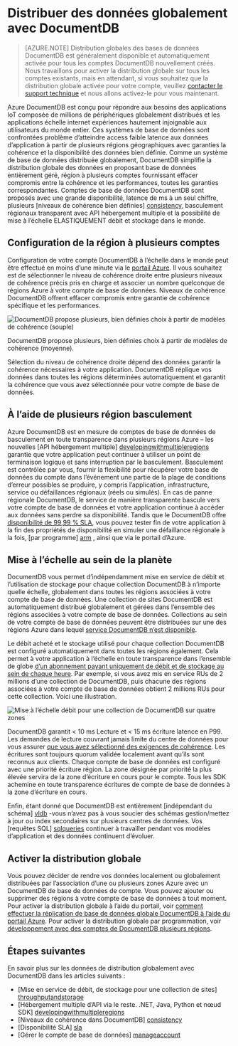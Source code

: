 <properties
   pageTitle="Distribuer des données globalement avec DocumentDB | Microsoft Azure"
   description="En savoir plus sur échelle de la planète geo réplication, basculement et récupération de données à l’aide de bases de données globales de Azure DocumentDB, un service de base de données NoSQL entièrement géré."
   services="documentdb"
   documentationCenter=""
   authors="kiratp"
   manager="jhubbard"
   editor=""/>

<tags
   ms.service="documentdb"
   ms.devlang="multiple"
   ms.topic="article"
   ms.tgt_pltfrm="na"
   ms.workload="na"
   ms.date="08/15/2016"
   ms.author="kipandya"/>
   
   
# <a name="distribute-data-globally-with-documentdb"></a>Distribuer des données globalement avec DocumentDB

> [AZURE.NOTE] Distribution globales des bases de données DocumentDB est généralement disponible et automatiquement activée pour tous les comptes DocumentDB nouvellement créés. Nous travaillons pour activer la distribution globale sur tous les comptes existants, mais en attendant, si vous souhaitez que la distribution globale activée pour votre compte, veuillez [contacter le support technique](https://portal.azure.com/?#blade/Microsoft_Azure_Support/HelpAndSupportBlade) et nous allons activez-le pour vous maintenant.

Azure DocumentDB est conçu pour répondre aux besoins des applications IoT composée de millions de périphériques globalement distribués et les applications échelle internet expériences hautement injoignable aux utilisateurs du monde entier. Ces systèmes de base de données sont confrontées problème d’atteindre access faible latence aux données d’application à partir de plusieurs régions géographiques avec garanties la cohérence et la disponibilité des données bien définie. Comme un système de base de données distribuée globalement, DocumentDB simplifie la distribution globale des données en proposant base de données entièrement géré, région à plusieurs comptes fournissant effacer compromis entre la cohérence et les performances, toutes les garanties correspondantes. Comptes de base de données DocumentDB sont proposés avec une grande disponibilité, latence de ms à un seul chiffre, plusieurs [niveaux de cohérence bien définies] [consistency], basculement régionaux transparent avec API hébergement multiple et la possibilité de mise à l’échelle ELASTIQUEMENT débit et stockage dans le monde. 

  
## <a name="configuring-multi-region-accounts"></a>Configuration de la région à plusieurs comptes

Configuration de votre compte DocumentDB à l’échelle dans le monde peut être effectué en moins d’une minute via le [portail Azure](documentdb-portal-global-replication.md). Il vous souhaitez est de sélectionner le niveau de cohérence droite entre plusieurs niveaux de cohérence précis pris en charge et associer un nombre quelconque de régions Azure à votre compte de base de données. Niveaux de cohérence DocumentDB offrent effacer compromis entre garantie de cohérence spécifique et les performances. 

![DocumentDB propose plusieurs, bien définies choix à partir de modèles de cohérence (souple)][1]

DocumentDB propose plusieurs, bien définies choix à partir de modèles de cohérence (moyenne).

Sélection du niveau de cohérence droite dépend des données garantir la cohérence nécessaires à votre application. DocumentDB réplique vos données dans toutes les régions déterminées automatiquement et garantit la cohérence que vous avez sélectionnée pour votre compte de base de données. 


## <a name="using-multi-region-failover"></a>À l’aide de plusieurs région basculement 

Azure DocumentDB est en mesure de comptes de base de données de basculement en toute transparence dans plusieurs régions Azure – les nouvelles [API hébergement multiple] [ developingwithmultipleregions] garantie que votre application peut continuer à utiliser un point de terminaison logique et sans interruption par le basculement. Basculement est contrôlée par vous, fournir la flexibilité pour récupérer votre base de données du compte dans l’événement une partie de la plage de conditions d’erreur possibles se produire, y compris l’application, infrastructure, service ou défaillances régionaux (réels ou simulés). En cas de panne régionale DocumentDB, le service de manière transparente bascule vers votre compte de base de données et votre application continue à accéder aux données sans perdre sa disponibilité. Tandis que le DocumentDB offre [disponibilité de 99,99 % SLA][sla], vous pouvez tester fin de votre application à la fin des propriétés de disponibilité en simuler une défaillance régionale à la fois, [par programme] [ arm] , ainsi que via le portail d’Azure.


## <a name="scaling-across-the-planet"></a>Mise à l’échelle au sein de la planète
DocumentDB vous permet d’indépendamment mise en service de débit et l’utilisation de stockage pour chaque collection DocumentDB à n’importe quelle échelle, globalement dans toutes les régions associées à votre compte de base de données. Une collection de sites DocumentDB est automatiquement distribué globalement et gérées dans l’ensemble des régions associées à votre compte de base de données. Collections au sein de votre compte de base de données peuvent être distribuées sur une des régions Azure dans lequel [service DocumentDB n’est disponible][serviceregions]. 

Le débit acheté et le stockage utilisé pour chaque collection DocumentDB est configuré automatiquement dans toutes les régions également. Cela permet à votre application à l’échelle en toute transparence dans l’ensemble de globe [d’un abonnement payant uniquement de débit et de stockage au sein de chaque heure][pricing]. Par exemple, si vous avez mis en service RUs de 2 millions d’une collection de DocumentDB, puis chacune des régions associées à votre compte de base de données obtient 2 millions RUs pour cette collection. Voici une illustration.

![Mise à l’échelle débit pour une collection de DocumentDB sur quatre zones][2]

DocumentDB garantit < 10 ms Lecture et < 15 ms écriture latence en P99. Les demandes de lecture couvrant jamais limite du centre de données pour vous assurer [que vous avez sélectionné des exigences de cohérence][consistency]. Les écritures sont toujours quorum validée localement avant qu’ils sont reconnus aux clients. Chaque compte de base de données est configuré avec une priorité écriture région. La zone désignée par priorité la plus élevée servira de la zone d’écriture en cours pour le compte. Tous les SDK achemine en toute transparence écritures de compte de base de données à la zone d’écriture en cours. 

Enfin, étant donné que DocumentDB est entièrement [indépendant du schéma] [ vldb] -vous n’avez pas à vous soucier des schémas gestion/mettez à jour ou index secondaires sur plusieurs centres de données. Vos [requêtes SQL] [ sqlqueries] continuer à travailler pendant vos modèles d’application et des données continuent d’évoluer. 


## <a name="enabling-global-distribution"></a>Activer la distribution globale 

Vous pouvez décider de rendre vos données localement ou globalement distribuées par l’association d’une ou plusieurs zones Azure avec un DocumentDB de base de données de compte. Vous pouvez ajouter ou supprimer des régions à votre compte de base de données à tout moment. Pour activer la distribution globale à l’aide du portail, voir [comment effectuer la réplication de base de données globale DocumentDB à l’aide du portail Azure](documentdb-portal-global-replication.md). Pour activer la distribution globale par programmation, voir [développement avec des comptes de DocumentDB plusieurs régions](documentdb-developing-with-multiple-regions.md).

## <a name="next-steps"></a>Étapes suivantes

En savoir plus sur les données de distribution globalement avec DocumentDB dans les articles suivants :

* [Mise en service de débit, de stockage pour une collection de sites] [throughputandstorage]
* [Hébergement multiple d’API via le reste. .NET, Java, Python et nœud SDK] [developingwithmultipleregions]
* [Niveaux de cohérence dans DocumentDB] [consistency]
* [Disponibilité SLA] [sla]
* [Gérer le compte de base de données] [manageaccount]

[1]: ./media/documentdb-distribute-data-globally/consistency-tradeoffs.png
[2]: ./media/documentdb-distribute-data-globally/collection-regions.png

<!--Reference style links - using these makes the source content way more readable than using inline links-->
[pcolls]: documentdb-partition-data.md
[consistency]: documentdb-consistency-levels.md
[consistencytradeooffs]: ./documentdb-consistency-levels/#consistency-levels-and-tradeoffs
[developingwithmultipleregions]: documentdb-developing-with-multiple-regions.md
[createaccount]: documentdb-create-account.md
[manageaccount]: documentdb-manage-account.md
[manageaccount-consistency]: documentdb-manage-account.md#consistency
[throughputandstorage]: documentdb-manage.md
[arm]: documentdb-automation-resource-manager-cli.md
[regions]: https://azure.microsoft.com/regions/
[serviceregions]: https://azure.microsoft.com/en-us/regions/#services 
[pricing]: https://azure.microsoft.com/pricing/details/documentdb/
[sla]: https://azure.microsoft.com/support/legal/sla/documentdb/ 
[vldb]: http://www.vldb.org/pvldb/vol8/p1668-shukla.pdf
[sqlqueries]: documentdb-sql-query.md

